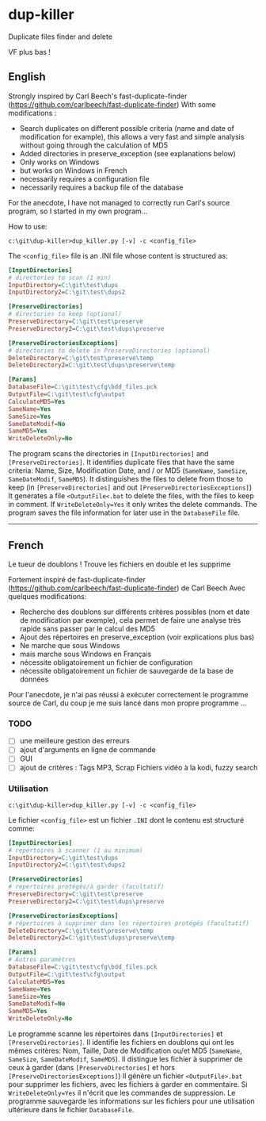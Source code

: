 # dup-killer

Duplicate files finder and delete

VF plus bas !

## English

Strongly inspired by Carl Beech's fast-duplicate-finder (https://github.com/carlbeech/fast-duplicate-finder)
With some modifications :

- Search duplicates on different possible criteria (name and date of modification for example), this allows a very fast and simple analysis without going through the calculation of MD5
- Added directories in preserve_exception (see explanations below)
- Only works on Windows
- but works on Windows in French
- necessarily requires a configuration file
- necessarily requires a backup file of the database

For the anecdote, I have not managed to correctly run Carl's source program, so I started in my own program...

How to use:

```terminal
c:\git\dup-killer>dup_killer.py [-v] -c <config_file>
```

The `<config_file>` file is an .INI file whose content is structured as:

```INI
[InputDirectories]
# directories to scan (1 min)
InputDirectory=C:\git\test\dups     
InputDirectory2=C:\git\test\dups2   

[PreserveDirectories]
# directories to keep (optional)
PreserveDirectory=C:\git\test\preserve
PreserveDirectory2=C:\git\test\dups\preserve

[PreserveDirectoriesExceptions]
# directories to delete in PreserveDirectories (optional)
DeleteDirectory=C:\git\test\preserve\temp
DeleteDirectory2=C:\git\test\dups\preserve\temp

[Params]
DatabaseFile=C:\git\test\cfg\bdd_files.pck
OutputFile=C:\git\test\cfg\output
CalculateMD5=Yes
SameName=Yes
SameSize=Yes
SameDateModif=No
SameMD5=Yes
WriteDeleteOnly=No
```

The program scans the directories in `[InputDirectories]` and `[PreserveDirectories]`.
It identifies duplicate files that have the same criteria: Name, Size, Modification Date, and / or MD5 (`SameName`, `SameSize`, `SameDateModif`, `SameMD5`).
It distinguishes the files to delete from those to keep (in `[PreserveDirectories]` and out `[PreserveDirectoriesExceptions]`)
It generates a file `<OutputFile<.bat` to delete the files, with the files to keep in comment. If `WriteDeleteOnly=Yes` it only writes the delete commands.
The program saves the file information for later use in the `DatabaseFile` file.

---

## French

Le tueur de doublons !
Trouve les fichiers en double et les supprime

Fortement inspiré de fast-duplicate-finder (https://github.com/carlbeech/fast-duplicate-finder) de Carl Beech
Avec quelques modifications:

- Recherche des doublons sur différents critères possibles (nom et date de modification par exemple), cela permet de faire une analyse très rapide sans passer par le calcul des MD5
- Ajout des répertoires en preserve_exception (voir explications plus bas)
- Ne marche que sous Windows
- mais marche sous Windows en Français
- nécessite obligatoirement un fichier de configuration
- nécessite obligatoirement un fichier de sauvegarde de la base de données

Pour l'anecdote, je n'ai pas réussi à exécuter correctement le programme source de Carl, du coup je me suis lancé dans mon propre programme ...

### TODO

- [ ] une meilleure gestion des erreurs
- [ ] ajout d'arguments en ligne de commande
- [ ] GUI
- [ ] ajout de critères : Tags MP3, Scrap Fichiers vidéo à la kodi, fuzzy search

### Utilisation

```terminal
c:\git\dup-killer>dup_killer.py [-v] -c <config_file>
```

Le fichier `<config_file>` est un fichier `.INI` dont le contenu est structuré comme:

```INI
[InputDirectories]
# repertoires à scanner (1 au minimum)
InputDirectory=C:\git\test\dups     
InputDirectory2=C:\git\test\dups2   

[PreserveDirectories]
# repertoires protégés/à garder (facultatif)
PreserveDirectory=C:\git\test\preserve
PreserveDirectory2=C:\git\test\dups\preserve

[PreserveDirectoriesExceptions]
# répertoires à supprimer dans les répertoires protégés (facultatif)
DeleteDirectory=C:\git\test\preserve\temp
DeleteDirectory2=C:\git\test\dups\preserve\temp

[Params]
# Autres paramètres
DatabaseFile=C:\git\test\cfg\bdd_files.pck
OutputFile=C:\git\test\cfg\output
CalculateMD5=Yes
SameName=Yes
SameSize=Yes
SameDateModif=No
SameMD5=Yes
WriteDeleteOnly=No
```

Le programme scanne les répertoires dans `[InputDirectories]` et `[PreserveDirectories]`.
Il identifie les fichiers en doublons qui ont les mêmes critères: Nom, Taille, Date de Modification ou/et MD5 (`SameName`, `SameSize`, `SameDateModif`, `SameMD5`).
Il distingue les fichier à supprimer de ceux à garder (dans `[PreserveDirectories]` et hors `[PreserveDirectoriesExceptions]`)
Il génère un fichier `<OutputFile>.bat` pour supprimer les fichiers, avec les fichiers à garder en commentaire. Si `WriteDeleteOnly=Yes` il n'écrit que les commandes de suppression.
Le programme sauvegarde les informations sur les fichiers pour une utilisation ultérieure dans le fichier `DatabaseFile`.
